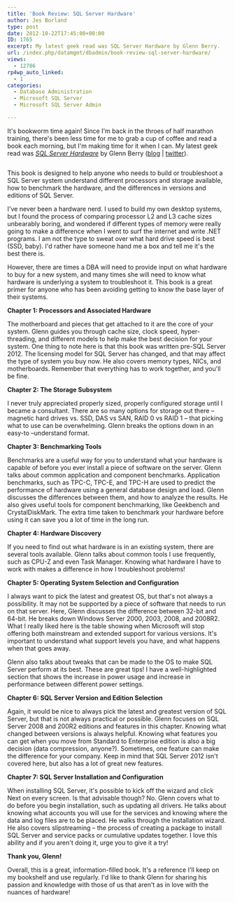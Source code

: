 ```yaml
---
title: 'Book Review: SQL Server Hardware'
author: Jes Borland
type: post
date: 2012-10-22T17:45:00+00:00
ID: 1765
excerpt: My latest geek read was SQL Server Hardware by Glenn Berry.
url: /index.php/datamgmt/dbadmin/book-review-sql-server-hardware/
views:
  - 12786
rp4wp_auto_linked:
  - 1
categories:
  - Database Administration
  - Microsoft SQL Server
  - Microsoft SQL Server Admin

---
```

It's bookworm time again! Since I'm back in the throes of half marathon training, there's been less time for me to grab a cup of coffee and read a book each morning, but I'm making time for it when I can. My latest geek read was [_SQL Server Hardware_][1] by Glenn Berry ([blog][2] | [twitter][3]).

<p style="text-align: center;">
  <a href="http://www.simple-talk.com/books/sql-books/sql-server-hardware/"><img src="/wp-content/uploads/users/grrlgeek/1199-SQLServerHardware_Cover_200h.gif?mtime=1350934731" alt="" /></a>
</p>

[][1]

This book is designed to help anyone who needs to build or troubleshoot a SQL Server system understand different processors and storage available, how to benchmark the hardware, and the differences in versions and editions of SQL Server.

I've never been a hardware nerd. I used to build my own desktop systems, but I found the process of comparing processor L2 and L3 cache sizes unbearably boring, and wondered if different types of memory were really going to make a difference when I went to surf the internet and write .NET programs. I am not the type to sweat over what hard drive speed is best (SSD, baby). I'd rather have someone hand me a box and tell me it's the best there is.

However, there are times a DBA will need to provide input on what hardware to buy for a new system, and many times she will need to know what hardware is underlying a system to troubleshoot it. This book is a great primer for anyone who has been avoiding getting to know the base layer of their systems.

**Chapter 1: Processors and Associated Hardware** 

The motherboard and pieces that get attached to it are the core of your system. Glenn guides you through cache size, clock speed, hyper-threading, and different models to help make the best decision for your system. One thing to note here is that this book was written pre-SQL Server 2012. The licensing model for SQL Server has changed, and that may affect the type of system you buy now. He also covers memory types, NICs, and motherboards. Remember that everything has to work together, and you'll be fine.

**Chapter 2: The Storage Subsystem** 

I never truly appreciated properly sized, properly configured storage until I became a consultant. There are so many options for storage out there – magnetic hard drives vs. SSD, DAS vs SAN, RAID 0 vs RAID 1 – that picking what to use can be overwhelming. Glenn breaks the options down in an easy-to –understand format.

**Chapter 3: Benchmarking Tools** 

Benchmarks are a useful way for you to understand what your hardware is capable of before you ever install a piece of software on the server. Glenn talks about common application and component benchmarks. Application benchmarks, such as TPC-C, TPC-E, and TPC-H are used to predict the performance of hardware using a general database design and load. Glenn discusses the differences between them, and how to analyze the results. He also gives useful tools for component benchmarking, like Geekbench and CrystalDiskMark. The extra time taken to benchmark your hardware before using it can save you a lot of time in the long run.

**Chapter 4: Hardware Discovery** 

If you need to find out what hardware is in an existing system, there are several tools available. Glenn talks about common tools I use frequently, such as CPU-Z and even Task Manager. Knowing what hardware I have to work with makes a difference in how I troubleshoot problems!

**Chapter 5: Operating System Selection and Configuration** 

I always want to pick the latest and greatest OS, but that's not always a possibility. It may not be supported by a piece of software that needs to run on that server. Here, Glenn discusses the difference between 32-bit and 64-bit. He breaks down Windows Server 2000, 2003, 2008, and 2008R2. What I really liked here is the table showing when Microsoft will stop offering both mainstream and extended support for various versions. It's important to understand what support levels you have, and what happens when that goes away.

Glenn also talks about tweaks that can be made to the OS to make SQL Server perform at its best. These are great tips! I have a well-highlighted section that shows the increase in power usage and increase in performance between different power settings.

**Chapter 6: SQL Server Version and Edition Selection** 

Again, it would be nice to always pick the latest and greatest version of SQL Server, but that is not always practical or possible. Glenn focuses on SQL Server 2008 and 200R2 editions and features in this chapter. Knowing what changed between versions is always helpful. Knowing what features you can get when you move from Standard to Enterprise edition is also a big decision (data compression, anyone?). Sometimes, one feature can make the difference for your company. Keep in mind that SQL Server 2012 isn't covered here, but also has a lot of great new features.

**Chapter 7: SQL Server Installation and Configuration** 

When installing SQL Server, it's possible to kick off the wizard and click Next on every screen. Is that advisable though? No. Glenn covers what to do before you begin installation, such as updating all drivers. He talks about knowing what accounts you will use for the services and knowing where the data and log files are to be placed. He walks through the installation wizard. He also covers slipstreaming – the process of creating a package to install SQL Server and service packs or cumulative updates together. I love this ability and if you aren't doing it, urge you to give it a try!

**Thank you, Glenn!** 

Overall, this is a great, information-filled book. It's a reference I'll keep on my bookshelf and use regularly. I'd like to thank Glenn for sharing his passion and knowledge with those of us that aren't as in love with the nuances of hardware!

 [1]: http://www.simple-talk.com/books/sql-books/sql-server-hardware/
 [2]: http://www.sqlskills.com/blogs/glenn/
 [3]: http://twitter.com/glennalanberry